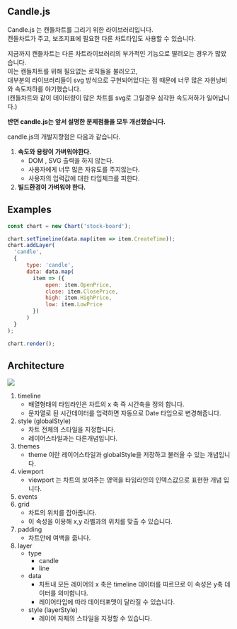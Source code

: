 <h2>Candle.js</h2>
<p>
Candle.js 는 캔들차트를 그리기 위한 라이브러리입니다.<br/>
캔들차트가 주고, 보조지표에 필요한 다른 차트타입도 사용할 수 있습니다.
</p>

<p>
지금까지 캔들차트는 다른 차트라이브러리의 부가적인 기능으로 딸려오는 경우가 많았습니다.<br/>
이는 캔들차트를 위해 필요없는 로직들을 불러오고,<br/>
대부분의 라이브러리들이 svg 방식으로 구현되어있다는 점 때문에 너무 많은 자원낭비와 속도저하를 야기했습니다.<br/>
(캔들차트와 같이 데이터량이 많은 차트를 svg로 그릴경우 심각한 속도저하가 일어납니다.)<br/>
</p>

<p><b>반면 candle.js는 앞서 설명한 문제점들을 모두 개선했습니다.</b></p>
  
<p>
candle.js의 개발지향점은 다음과 같습니다.
<ol>
  <li>
    <b>속도와 용량이 가벼워야한다.</b>
    <ul>
      <li>DOM , SVG 출력을 하지 않는다.</li>
      <li>사용자에게 너무 많은 자유도를 주지않는다.</li>
      <li>사용자의 입력값에 대한 타입체크를 피한다.</li>
    </ul>
  </li>
  <li>
    <b>빌드환경이 가벼워야 한다.</b>
  </li>
</ol>
</p>

<h2>Examples</h2>

```js
const chart = new Chart('stock-board');

chart.setTimeline(data.map(item => item.CreateTime));
chart.addLayer(
  'candle',
  {
      type: 'candle',
      data: data.map(
        item => ({
            open: item.OpenPrice,
            close: item.ClosePrice,
            high: item.HighPrice,
            low: item.LowPrice
        })
      )
  }
);

chart.render();
```

<h2>Architecture</h2>
<p><img src="http://i.imgur.com/QqDMIgS.png"/></p>

1.	timeline
	* 배열형태의 타임라인은 차트의 x 축 즉 시간축을 정의 합니다.
	* 문자열로 된 시간데이터를 입력하면 자동으로 Date 타입으로 변경해줍니다.
2.	style (globalStyle)
	* 차트 전체의 스타일을 지정합니다.
	* 레이어스타일과는 다른개념입니다.
3.	themes
	* theme 이란 레이어스타일과 globalStyle을 저장하고 불러올 수 있는 개념입니다.
4.	viewport
	* viewport 는 차트의 보여주는 영역을 타임라인의 인덱스값으로 표현한 개념 입니다.
5.	events
6.	grid
    * 차트의 위치를 잡아줍니다.
    * 이 속성을 이용해 x,y 라벨과의 위치를 맞출 수 있습니다.
7.	padding
    * 차트안에 여백을 줍니다.
8. layer
	* type
		* candle
     	* line
    * data
   		* 차트내 모든 레이어의 x 축은 timeline 데이터를 따르므로 이 속성은 y축 데이터를 의미합니다.
   		* 레이어타입에 따라 데이터포맷이 달라질 수 있습니다.
   	* style (layerStyle)
   		* 레이어 자체의 스타일을 지정할 수 있습니다.
